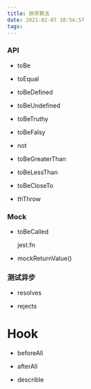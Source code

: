 ```yaml
---
title: 排序算法
date: 2021-02-07 10:54:57
tags:
---
```


### API

* toBe

* toEqual

* toBeDefined

* toBeUndefined

* toBeTruthy

* toBeFalsy

* not

* toBeGreaterThan

* toBeLessThan

* toBeCloseTo

* thThrow 

### Mock

* toBeCalled

    jest.fn
* mockReturnValue()

### 测试异步

* resolves

* rejects

# Hook

* beforeAll

* afterAll

* describle
